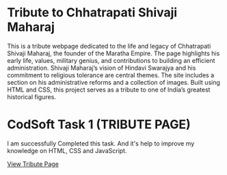 # Tribute to Chhatrapati Shivaji Maharaj

This is a tribute webpage dedicated to the life and legacy of Chhatrapati Shivaji Maharaj, the founder of the Maratha Empire.
The page highlights his early life, values, military genius, and contributions to building an efficient administration.
Shivaji Maharaj’s vision of Hindavi Swarajya and his commitment to religious tolerance are central themes.
The site includes a section on his administrative reforms and a collection of images.
Built using HTML and CSS, this project serves as a tribute to one of India’s greatest historical figures.

# CodSoft Task 1 (TRIBUTE PAGE)

I am successfully Completed this task. And it's help to improve my knowledge 
on HTML, CSS and JavaScript.

[View Tribute Page](https://hanumant-dombale.github.io/CodSoft-Task-1/)